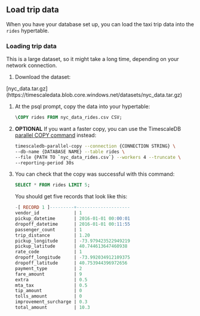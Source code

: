 ## Load trip data

When you have your database set up, you can load the taxi trip data into the
`rides` hypertable.

<procedure>

### Loading trip data

<highlight type="important">
This is a large dataset, so it might take a long time, depending on your network
connection.
</highlight>

1.  Download the dataset:

   <tag type="download">
   [nyc_data.tar.gz](https://timescaledata.blob.core.windows.net/datasets/nyc_data.tar.gz)
   </tag>

1.  At the psql prompt, copy the data into your hypertable:

    ```sql
    \COPY rides FROM nyc_data_rides.csv CSV;
    ```

1.  **OPTIONAL** If you want a faster copy, you can use the TimescaleDB
   [parallel COPY command][parallel-copy] instead:

    ```bash
    timescaledb-parallel-copy --connection {CONNECTION STRING} \
    --db-name {DATABASE NAME} --table rides \
    --file {PATH TO `nyc_data_rides.csv`} --workers 4 --truncate \
    --reporting-period 30s
    ```

1.  You can check that the copy was successful with this command:

    ```sql
    SELECT * FROM rides LIMIT 5;
    ```

    You should get five records that look like this:

    ```sql
    -[ RECORD 1 ]---------+--------------------
    vendor_id             | 1
    pickup_datetime       | 2016-01-01 00:00:01
    dropoff_datetime      | 2016-01-01 00:11:55
    passenger_count       | 1
    trip_distance         | 1.20
    pickup_longitude      | -73.979423522949219
    pickup_latitude       | 40.744613647460938
    rate_code             | 1
    dropoff_longitude     | -73.992034912109375
    dropoff_latitude      | 40.753944396972656
    payment_type          | 2
    fare_amount           | 9
    extra                 | 0.5
    mta_tax               | 0.5
    tip_amount            | 0
    tolls_amount          | 0
    improvement_surcharge | 0.3
    total_amount          | 10.3
    ```

</procedure>

[parallel-copy]: https://github.com/timescale/timescaledb-parallel-copy
